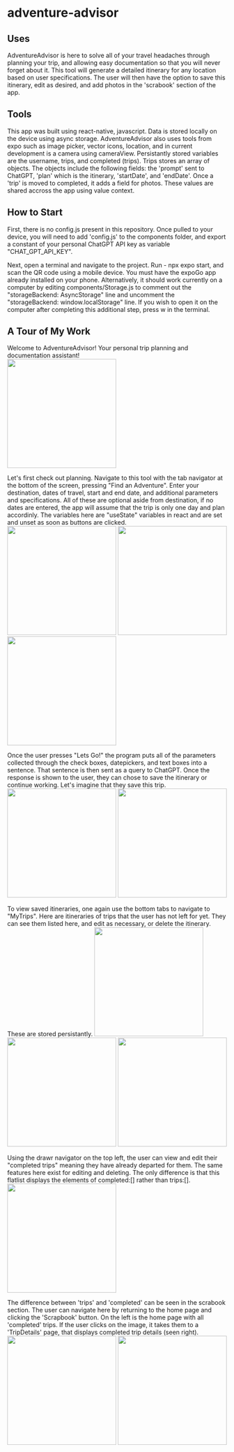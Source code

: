 # adventure-advisor

## Uses
AdventureAdvisor is here to solve all of your travel headaches through planning your trip, and allowing easy documentation so that you will never forget about it. This tool will generate a detailed itinerary for any location based on user specifications. The user will then have the option to save this itinerary, edit as desired, and add photos in the 'scrabook' section of the app. 

## Tools
This app was built using react-native, javascript. Data is stored locally on the device using async storage. AdventureAdvisor also uses tools from expo such as image picker, vector icons, location, and in current development is a camera using cameraView. Persistantly stored variables are the username, trips, and completed (trips). Trips stores an array of objects. The objects include the following fields: the 'prompt' sent to ChatGPT, 'plan' which is the itinerary, 'startDate', and 'endDate'. Once a 'trip' is moved to completed, it adds a field for photos. These values are shared accross the app using value context. 

## How to Start
First, there is no config.js present in this repository. Once pulled to your device, you will need to add 'config.js' to the components folder, and export a constant of your personal ChatGPT API key as variable "CHAT_GPT_API_KEY".

Next, open a terminal and navigate to the project. Run - npx expo start, and scan the QR code using a mobile device. You must have the expoGo app already installed on your phone. Alternatively, it should work currently on a computer by editing components/Storage.js to comment out the "storageBackend: AsyncStorage" line and uncomment the "storageBackend: window.localStorage" line. If you wish to open it on the computer after completing this additional step, press w in the terminal. 

## A Tour of My Work

Welcome to AdventureAdvisor! Your personal trip planning and documentation assistant!
<br>
<img src="advisorImg/advisorHome.PNG" width="250" >

Let's first check out planning. Navigate to this tool with the tab navigator at the bottom of the screen, pressing "Find an Adventure". Enter your destination, dates of travel, start and end date, and additional parameters and specifications. All of these are optional aside from destination, if no dates are entered, the app will assume that the trip is only one day and plan accordinly. The variables here are "useState" variables in react and are set and unset as soon as buttons are clicked. 
<img src="advisorImg/planAhead.PNG" width="250" > <img src="advisorImg/tripType.PNG" width="250" > <img src="advisorImg/activities.PNG" width="250" >

Once the user presses "Lets Go!" the program puts all of the parameters collected through the check boxes, datepickers, and text boxes into a sentence. That sentence is then sent as a query to ChatGPT. Once the response is shown to the user, they can chose to save the itinerary or continue working. Let's imagine that they save this trip.
<img src="advisorImg/loading.PNG" width="250" > <img src="advisorImg/resultItinerary.PNG" width="250" >

To view saved itineraries, one again use the bottom tabs to navigate to "MyTrips". Here are itineraries of trips that the user has not left for yet. They can see them listed here, and edit as necessary, or delete the itinerary. These are stored persistantly. 
<img src="advisorImg/myItineraries.PNG" width="250" > <img src="advisorImg/expandItin.PNG" width="250" > <img src="advisorImg/editItinerary.PNG" width="250" >

Using the drawr navigator on the top left, the user can view and edit their "completed trips" meaning they have already departed for them. The same features here exist for editing and deleting. The only difference is that this flatlist displays the elements of completed:[] rather than trips:[]. 
<img src="advisorImg/completed.PNG" width="250" >

The difference between 'trips' and 'completed' can be seen in the scrabook section. The user can navigate here by returning to the home page and clicking the 'Scrapbook' button. On the left is the home page with all 'completed' trips. If the user clicks on the image, it takes them to a 'TripDetails' page, that displays completed trip details (seen right). 
<img src="advisorImg/scrapBookHome.PNG" width="250" > <img src="advisorImg/scrapBookEntry.PNG" width="250" >






